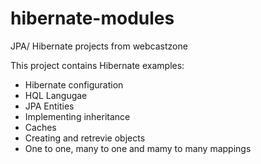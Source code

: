 hibernate-modules
=================

JPA/ Hibernate projects from webcastzone

This project contains Hibernate examples:

- Hibernate configuration
- HQL Langugae
- JPA Entities
- Implementing inheritance
- Caches
- Creating and retrevie objects
- One to one, many to one and mamy to many mappings
